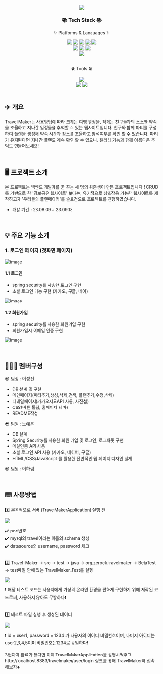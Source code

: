 <div align="center">
<img src="https://github.com/itiswhatitissss/Travel-Maker/assets/125197433/b616eabd-8a7b-44bf-b580-03f951c46d45")>
</div>





<div align=center>
	<h3>📚 Tech Stack 📚</h3>
	<p>✨ Platforms & Languages ✨</p>
</div>
<div align=center>
	<img src="https://img.shields.io/badge/Java-007396?style=flat&logo=Conda-Forge&logoColor=white" />
	<img src="https://img.shields.io/badge/HTML5-E34F26?style=flat&logo=HTML5&logoColor=white" />
	<img src="https://img.shields.io/badge/CSS3-1572B6?style=flat&logo=CSS3&logoColor=white" />
	<img src="https://img.shields.io/badge/JavaScript-F7DF1E?style=flat&logo=JavaScript&logoColor=white" />
	<img src="https://img.shields.io/badge/jQuery-0769AD?style=flat&logo=jQuery&logoColor=white" />
	<br>
	<img src="https://img.shields.io/badge/Spring-6DB33F?style=flat&logo=Spring&logoColor=white" />
	<img src="https://img.shields.io/badge/Bootstrap-7952B3?style=flat&logo=Bootstrap&logoColor=white" />
	<img src="https://img.shields.io/badge/Mybatis-000000?style=flat&logo=Fluentd&logoColor=white" />
	<br>
	<img src="https://img.shields.io/badge/MySQL-4479A1?style=flat&logo=MySQL&logoColor=white" />
</div>


<br>

<div align=center>
	<p>🛠 Tools 🛠</p>
</div>
<div align=center>
	<img src="https://img.shields.io/badge/IntelliJIDEA%20IDE-2C2255?style=flat&logo=intellijidea&logoColor=white" />
	<br>
	<img src="https://img.shields.io/badge/Tomcat-F8DC75?style=flat&logo=ApacheTomcat&logoColor=white" />
	<img src="https://img.shields.io/badge/GitHub-181717?style=flat&logo=GitHub&logoColor=white" />
</div>


<br>

## ✈️ 개요

 Travel Maker는 사용방법에 따라 크게는 여행 일정을, 작게는 친구들과의 소소한 약속을 조율하고 지나간 일정들을 추억할 수 있는 웹사이트입니다.
친구와 함께 파티를 구성하여 플랜을 생성해 약속 시간과 장소를 조율하고 참석여부를 확인 할 수 있습니다.  파티가 유지된다면 지나간 플랜도 계속 확인 할 수 있으니, 갤러리 기능과 함께 아름다운 추억도 만들어보세요!

<br>

## 🖥️ 프로젝트 소개

본 프로젝트는 백엔드 개발자를 꿈 꾸는 세 명의 취준생이 만든 프로젝트입니다 !
CRUD를 기반으로 한 '정보공유 웹사이트' 보다는, 유기적으로 상호작용 가능한 웹사이트를 제작하고자 '우리들의 플랜메이커'를 슬로건으로 프로젝트를 진행하였습니다.

* 개발 기간 : 23.08.09 ~ 23.09.18

<br>

## 💡 주요 기능 소개

### 1. 로그인 페이지 (첫화면 페이지)

![image](https://github.com/itiswhatitissss/Travel-Maker/assets/129915325/597b7e00-a0f3-4543-b785-ab19c0b9199f)

#### 1.1 로그인
- spring security를 사용한 로그인 구현
- 소셜 로그인 기능 구현 (카카오, 구글, 네이)

![image](https://github.com/itiswhatitissss/Travel-Maker/assets/129915325/dabd67d2-a5c2-4be5-926e-df2b30972a3b)

#### 1.2 회원가입
- spring security를 사용한 회원가입 구현
- 회원가입시 이메일 인증 구현

![image](https://github.com/itiswhatitissss/Travel-Maker/assets/129915325/7b1bc81a-20f6-48ad-a6b2-1c1d24c433e3)



<br>

## 🧑‍🤝‍🧑 멤버구성

 😎 팀장 : 이성진 
 - DB 설계 및 구현
 - 메인페이지(파티추가,생성,삭제,검색, 플랜추가,수정,삭제)
 - 디테일페이지(카카오지도API 사용, 사진첩)
 - CSS(버튼 툴팁, 홈페이지 테마)
 - README작성

 😎 팀원 : 노예은
 - DB 설계
 - Spring Security를 사용한 회원 가입 및 로그인, 로그아웃 구현
 - 메일인증 API 사용
 - 소셜 로그인 API 사용 (카카오, 네이버, 구글)
 - HTML/CSS/JavaScript 를 활용한 전반적인 웹 페이지 디자인 설계

 😎 팀원 : 이하림

<br>

## ⌨️ 사용방법

:one: 본격적으로 서버 (TravelMakerApplication) 실행 전

<img src="https://github.com/itiswhatitissss/Travel-Maker/assets/125197433/ccba53f4-004f-4bdc-8c0b-0be017acda50">

:heavy_check_mark: port번호
<br>
:heavy_check_mark: mysql의 travel이라는 이름의 schema 생성
<br>
:heavy_check_mark: datasource의 username, password 체크
<br>
<br>

:two:  Travel-Maker -> src -> test -> java -> org.zerock.travelmaker -> BetaTest -> test파일 안에 있는 TravelMaker_Test를 실행

<img src="https://github.com/itiswhatitissss/Travel-Maker/assets/125197433/6862e1c2-0e4c-433f-8d2e-2f6b5393af44">

:exclamation: 해당 테스트 코드는 사용자에게 가상의 온라인 환경을 편하게 구현하기 위해 제작된 코드로써, 사용하지 않아도 무방하다:exclamation:
<br>
<br>

:three: 테스트 파일 실행 후 생성된 데이터

<img src="https://github.com/itiswhatitissss/Travel-Maker/assets/125197433/b64c3a2d-0783-4d10-af81-40f2c4c13177">

:exclamation: id = user1, password = 1234 가 사용자의 아이디 비밀번호이며, 나머지 아이디는 user2,3,4,5이며 비밀번호는1234로 동일하다:exclamation:

3번까지 완료가 됐다면 이제 TravelMakerApplication을 실행시켜주고 http://localhost:8383/travelmaker/user/login 링크를 통해 TravelMaker에 접속해보자✈️
<br>
<br>





